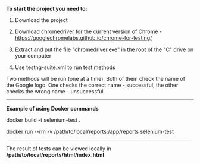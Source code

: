 **To start the project you need to:**

1. Download the project

2. Download chromedriver for the current version of Chrome - https://googlechromelabs.github.io/chrome-for-testing/

3. Extract and put the file "chromedriver.exe" in the root of the "C" drive on your computer

4. Use testng-suite.xml to run test methods

Two methods will be run (one at a time). Both of them check the name of the Google logo.
One checks the correct name - successful, the other checks the wrong name - unsuccessful.

--------------------------------------------------------------------------------------------------------------------

**Example of using Docker commands**

docker build -t selenium-test .

docker run --rm -v /path/to/local/reports:/app/reports selenium-test

--------------------------------------------------------------------------------------------------------------------

The result of tests can be viewed locally in **/path/to/local/reports/html/index.html** 